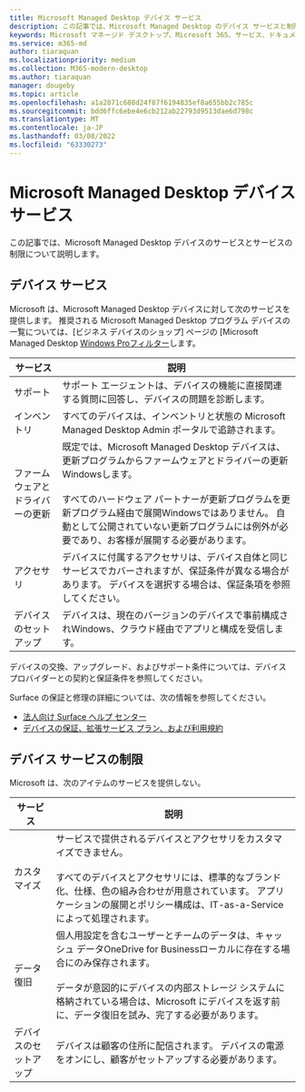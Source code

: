 ```yaml
---
title: Microsoft Managed Desktop デバイス サービス
description: この記事では、Microsoft Managed Desktop のデバイス サービスと制限について説明します。
keywords: Microsoft マネージド デスクトップ、Microsoft 365、サービス、ドキュメント
ms.service: m365-md
author: tiaraquan
ms.localizationpriority: medium
ms.collection: M365-modern-desktop
ms.author: tiaraquan
manager: dougeby
ms.topic: article
ms.openlocfilehash: a1a2871c688d24f87f6194835ef8a655bb2c785c
ms.sourcegitcommit: bdd6ffc6ebe4e6cb212ab22793d9513dae6d798c
ms.translationtype: MT
ms.contentlocale: ja-JP
ms.lasthandoff: 03/08/2022
ms.locfileid: "63330273"
---
```

# <a name="microsoft-managed-desktop-device-services"></a>Microsoft Managed Desktop デバイス サービス

この記事では、Microsoft Managed Desktop デバイスのサービスとサービスの制限について説明します。

## <a name="device-services"></a>デバイス サービス

Microsoft は、Microsoft Managed Desktop デバイスに対して次のサービスを提供します。 推奨される Microsoft Managed Desktop プログラム デバイスの一覧については、[ビジネス デバイスのショップ] ページの [Microsoft Managed Desktop [Windows Proフィルター](https://www.microsoft.com/windows/business/devices)します。

| サービス | 説明 |
| ----- | ----- |
| サポート | サポート エージェントは、デバイスの機能に直接関連する質問に回答し、デバイスの問題を診断します。
| インベントリ | すべてのデバイスは、インベントリと状態の Microsoft Managed Desktop Admin ポータルで追跡されます。
| ファームウェアとドライバーの更新 | 既定では、Microsoft Managed Desktop デバイスは、更新プログラムからファームウェアとドライバーの更新Windowsします。<br><br>すべてのハードウェア パートナーが更新プログラムを更新プログラム経由で展開Windowsではありません。 自動として公開されていない更新プログラムには例外が必要であり、お客様が展開する必要があります。
| アクセサリ | デバイスに付属するアクセサリは、デバイス自体と同じサービスでカバーされますが、保証条件が異なる場合があります。 デバイスを選択する場合は、保証条項を参照してください。
| デバイスのセットアップ | デバイスは、現在のバージョンのデバイスで事前構成されWindows、クラウド経由でアプリと構成を受信します。

デバイスの交換、アップグレード、およびサポート条件については、デバイス プロバイダーとの契約と保証条件を参照してください。

Surface の保証と修理の詳細については、次の情報を参照してください。

- [法人向け Surface ヘルプ センター](https://support.microsoft.com/hub/4339296/surface-for-business-help)
- [デバイスの保証、拡張サービス プラン、および利用規約](https://support.microsoft.com/help/4040687/info-about-warranties-extended-service-plans-and-terms-conditions)

## <a name="device-service-limitations"></a>デバイス サービスの制限

Microsoft は、次のアイテムのサービスを提供しない。

| サービス | 説明 |
| ----- | ----- |  
| カスタマイズ | サービスで提供されるデバイスとアクセサリをカスタマイズできません。<br><br>すべてのデバイスとアクセサリには、標準的なブランド化、仕様、色の組み合わせが用意されています。 アプリケーションの展開とポリシー構成は、IT-as-a-Service によって処理されます。
| データ復旧 | 個人用設定を含むユーザーとチームのデータは、キャッシュ データOneDrive for Businessローカルに存在する場合にのみ保存されます。<br><br>データが意図的にデバイスの内部ストレージ システムに格納されている場合は、Microsoft にデバイスを返す前に、データ復旧を試み、完了する必要があります。
| デバイスのセットアップ | デバイスは顧客の住所に配信されます。 デバイスの電源をオンにし、顧客がセットアップする必要があります。
